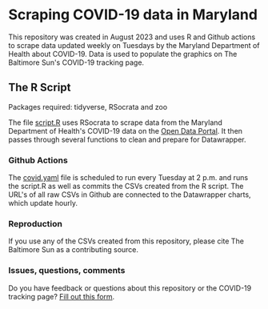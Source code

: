# Scraping COVID-19 data in Maryland

This repository was created in August 2023 and uses R and Github actions to scrape data updated weekly on Tuesdays by the Maryland Department of Health about COVID-19. Data is used to populate the graphics on The Baltimore Sun's COVID-19 tracking page.

## The R Script

Packages required: tidyverse, RSocrata and zoo

The file [script.R](https://github.com/Baltimore-Sun/md-covid-scraper/blob/main/covid-repos/script.R) uses RSocrata to scrape data from the Maryland Department of Health's COVID-19 data on the [Open Data Portal](https://opendata.maryland.gov/). It then passes through several functions to clean and prepare for Datawrapper. 

### Github Actions

The [covid.yaml](https://github.com/Baltimore-Sun/md-covid-scraper/blob/main/.github/workflows/covid.yaml) file is scheduled to run every Tuesday at 2 p.m. and runs the script.R as well as commits the CSVs created from the R script. The URL's of all raw CSVs in Github are connected to the Datawrapper charts, which update hourly.

### Reproduction

If you use any of the CSVs created from this repository, please cite The Baltimore Sun as a contributing source.

### Issues, questions, comments

Do you have feedback or questions about this repository or the COVID-19 tracking page? [Fill out this form](https://latimes.wufoo.com/forms/survey-maryland-covid19-data/).
